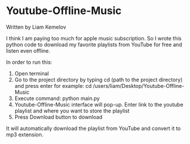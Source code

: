 # Youtube-Offline-Music

Written by Liam Kemelov

I think I am paying too much for apple music subscription.
So I wrote this python code to download my favorite
playlists from YouTube for free and listen even 
offline. 

In order to run this:
  1. Open terminal 
  2. Go to the project directory by typing cd (path to the project directory) and press enter
        for example: cd /users/liam/Desktop/Youtube-Offline-Music
  4. Execute command:    python main.py
  5. Youtube-Offline-Music interface will pop-up. Enter link to the youtube playlist and where you want to store the playlist
  6. Press Download button to download
 
 It will automatically download the playlist from YouTube and convert it to mp3 extension.
